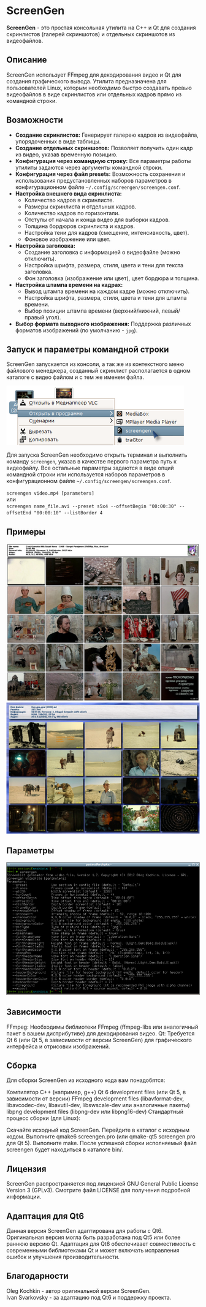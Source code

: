 # ScreenGen

**ScreenGen** - это простая консольная утилита на C++ и Qt для создания скринлистов (галерей скриншотов) и отдельных скриншотов из видеофайлов.

## Описание

ScreenGen использует FFmpeg для декодирования видео и Qt для создания графического вывода.  Утилита предназначена для пользователей Linux, которым необходимо быстро создавать превью видеофайлов в виде скринлистов или отдельных кадров прямо из командной строки.

## Возможности

*   **Создание скринлистов:**  Генерирует галерею кадров из видеофайла, упорядоченных в виде таблицы.
*   **Создание отдельных скриншотов:** Позволяет получить один кадр из видео, указав временную позицию.
*   **Конфигурация через командную строку:**  Все параметры работы утилиты задаются через аргументы командной строки.
*   **Конфигурация через файл presets:** Возможность сохранения и использования предустановленных наборов параметров в конфигурационном файле `~/.config/screengen/screengen.conf`.
*   **Настройка внешнего вида скринлиста:**
    *   Количество кадров в скринлисте.
    *   Размеры скринлиста и отдельных кадров.
    *   Количество кадров по горизонтали.
    *   Отступы от начала и конца видео для выборки кадров.
    *   Толщина бордюров скринлиста и кадров.
    *   Настройка тени для кадров (смещение, интенсивность, цвет).
    *   Фоновое изображение или цвет.
*   **Настройка заголовка:**
    *   Создание заголовка с информацией о видеофайле (можно отключить).
    *   Настройка шрифта, размера, стиля, цвета и тени для текста заголовка.
    *   Фон заголовка (изображение или цвет), цвет бордюра и толщина.
*   **Настройка штампа времени на кадрах:**
    *   Вывод штампа времени на каждом кадре (можно отключить).
    *   Настройка шрифта, размера, стиля, цвета и тени для штампа времени.
    *   Выбор позиции штампа времени (верхний/нижний, левый/правый угол).
*   **Выбор формата выходного изображения:** Поддержка различных форматов изображений (по умолчанию - `jpg`).


## Запуск и параметры командной строки

ScreenGen запускается из консоли, а так же из контекстного меню файлового менеджера, созданный скринлист располагается в одном каталоге с видео файлом и с тем же именем файла.

![Example](https://raw.githubusercontent.com/Svarkovsky/screengen/refs/heads/main/screengen_003.png)

Для запуска ScreenGen необходимо открыть терминал и выполнить команду `screengen`, указав в качестве первого параметра путь к видеофайлу.  Все остальные параметры задаются в виде опций командной строки или используется наборов параметров в конфигурационном файле `~/.config/screengen/screengen.conf`.

`screengen video.mp4 [parameters]` <br>
или <br>
`screengen name_file.avi --preset s5x4 --offsetBegin "00:00:30" --offsetEnd "00:00:10" --listBorder 4`

## Примеры
![Example](https://raw.githubusercontent.com/Svarkovsky/screengen/refs/heads/main/anrdou.jpg)
![Example](https://raw.githubusercontent.com/Svarkovsky/screengen/refs/heads/main/screengen_008.jpg)

## Параметры
![Parameters](https://raw.githubusercontent.com/Svarkovsky/screengen/refs/heads/main/screengen_002.png)

## Зависимости
FFmpeg: Необходимы библиотеки FFmpeg (ffmpeg-libs или аналогичный пакет в вашем дистрибутиве) для декодирования видео.
Qt: Требуется Qt 6 (или Qt 5, в зависимости от версии ScreenGen) для графического интерфейса и отрисовки изображений.

## Сборка
Для сборки ScreenGen из исходного кода вам понадобятся:

Компилятор C++ (например, g++)
Qt 6 development files (или Qt 5, в зависимости от версии)
FFmpeg development files (libavformat-dev, libavcodec-dev, libavutil-dev, libswscale-dev или аналогичные пакеты)
libpng development files (libpng-dev или libpng16-dev)
Стандартный процесс сборки (для Linux):

Скачайте исходный код ScreenGen.
Перейдите в каталог с исходным кодом.
Выполните qmake6 screengen.pro (или qmake-qt5 screengen.pro для Qt 5).
Выполните make.
После успешной сборки исполняемый файл screengen будет находиться в каталоге bin/.

## Лицензия
ScreenGen распространяется под лицензией GNU General Public License Version 3 (GPLv3). Смотрите файл LICENSE для получения подробной информации.

## Адаптация для Qt6
Данная версия ScreenGen адаптирована для работы с Qt6. Оригинальная версия могла быть разработана под Qt5 или более раннюю версию Qt. Адаптация для Qt6 обеспечивает совместимость с современными библиотеками Qt и может включать исправления ошибок и улучшения производительности.

## Благодарности
Oleg Kochkin - автор оригинальной версии ScreenGen. <br>
Ivan Svarkovsky - за адаптацию под Qt6 и поддержку проекта.



